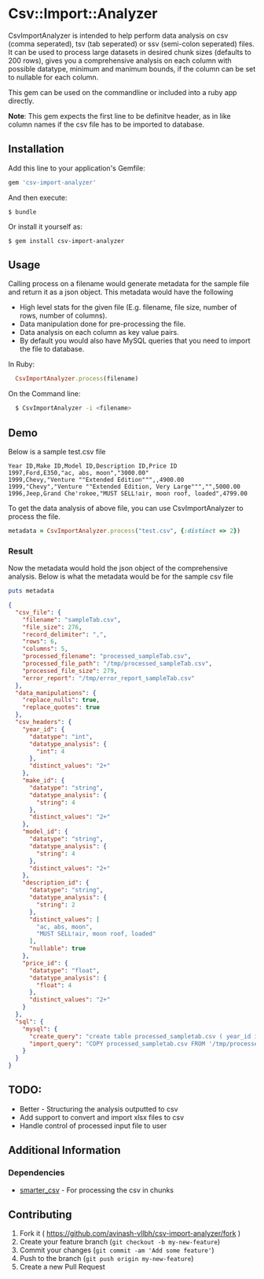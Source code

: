 # Csv::Import::Analyzer

CsvImportAnalyzer is intended to help perform data analysis on csv (comma seperated), tsv (tab seperated) or ssv (semi-colon seperated) files. It can be used to process large datasets in desired chunk sizes (defaults to 200 rows), gives you a comprehensive analysis on each column with possible datatype, minimum and manimum bounds, if the column can be set to nullable for each column. 

This gem can be used on the commandline or included into a ruby app directly. 


**Note**: This gem expects the first line to be definitve header, as in like column names if the csv file has to be imported to database.

## Installation

Add this line to your application's Gemfile:

```ruby
gem 'csv-import-analyzer'
```

And then execute:

    $ bundle

Or install it yourself as:

    $ gem install csv-import-analyzer

## Usage

Calling process on a filename would generate metadata for the sample file and return it as a json object. This metadata would have the following
* High level stats for the given file (E.g. filename, file size, number of rows, number of columns).
* Data manipulation done for pre-processing the file.
* Data analysis on each column as key value pairs.
* By default you would also have MySQL queries that you need to import the file to database.

In Ruby:

```ruby
  CsvImportAnalyzer.process(filename)
```

On the Command line:
```sh
  $ CsvImportAnalyzer -i <filename>
```


## Demo

Below is a sample test.csv file

```
Year ID,Make ID,Model ID,Description ID,Price ID
1997,Ford,E350,"ac, abs, moon","3000.00"
1999,Chevy,"Venture ""Extended Edition""",,4900.00
1999,"Chevy","Venture ""Extended Edition, Very Large""","",5000.00
1996,Jeep,Grand Che'rokee,"MUST SELL!air, moon roof, loaded",4799.00
```
To get the data analysis of above file, you can use CsvImportAnalyzer to process the file.

```ruby
metadata = CsvImportAnalyzer.process("test.csv", {:distinct => 2})
```
### Result
Now the metadata would hold the json object of the comprehensive analysis. Below is what the metadata would be for the sample csv file
```ruby
puts metadata
```
```json
{
  "csv_file": {
    "filename": "sampleTab.csv",
    "file_size": 276,
    "record_delimiter": ",",
    "rows": 6,
    "columns": 5,
    "processed_filename": "processed_sampleTab.csv",
    "processed_file_path": "/tmp/processed_sampleTab.csv",
    "processed_file_size": 279,
    "error_report": "/tmp/error_report_sampleTab.csv"
  },
  "data_manipulations": {
    "replace_nulls": true,
    "replace_quotes": true
  },
  "csv_headers": {
    "year_id": {
      "datatype": "int",
      "datatype_analysis": {
        "int": 4
      },
      "distinct_values": "2+"
    },
    "make_id": {
      "datatype": "string",
      "datatype_analysis": {
        "string": 4
      },
      "distinct_values": "2+"
    },
    "model_id": {
      "datatype": "string",
      "datatype_analysis": {
        "string": 4
      },
      "distinct_values": "2+"
    },
    "description_id": {
      "datatype": "string",
      "datatype_analysis": {
        "string": 2
      },
      "distinct_values": [
        "ac, abs, moon",
        "MUST SELL!air, moon roof, loaded"
      ],
      "nullable": true
    },
    "price_id": {
      "datatype": "float",
      "datatype_analysis": {
        "float": 4
      },
      "distinct_values": "2+"
    }
  },
  "sql": {
    "mysql": {
      "create_query": "create table processed_sampletab.csv ( year_id int not null, make_id varchar(255) not null, model_id varchar(255) not null, description_id varchar(255), price_id float not null);",
      "import_query": "COPY processed_sampletab.csv FROM '/tmp/processed_sampleTab.csv' HEADER DELIMITER ',' CSV NULL AS 'NULL';"
    }
  }
}

```

## TODO:

* Better - Structuring the analysis outputted to csv
* Add support to convert and import xlsx files to csv
* Handle control of processed input file to user


## Additional Information

### Dependencies

* [smarter_csv](https://github.com/tilo/smarter_csv) - For processing the csv in chunks
  
## Contributing

1. Fork it ( https://github.com/avinash-vllbh/csv-import-analyzer/fork )
2. Create your feature branch (`git checkout -b my-new-feature`)
3. Commit your changes (`git commit -am 'Add some feature'`)
4. Push to the branch (`git push origin my-new-feature`)
5. Create a new Pull Request

